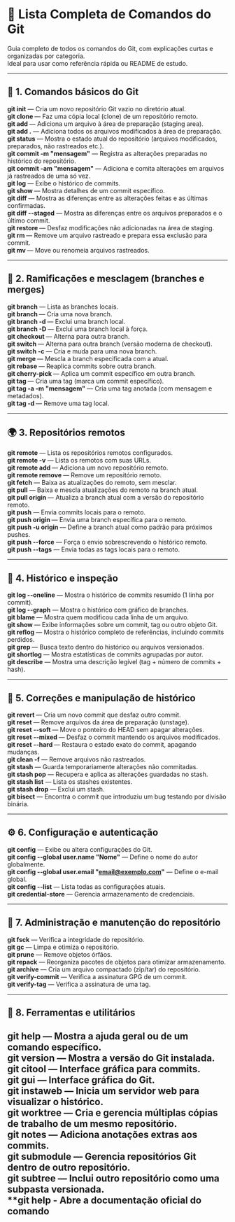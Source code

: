 # 🧭 Lista Completa de Comandos do Git

Guia completo de todos os comandos do Git, com explicações curtas e organizadas por categoria.  
Ideal para usar como referência rápida ou README de estudo.

---

## 🧱 1. Comandos básicos do Git

**git init** — Cria um novo repositório Git vazio no diretório atual.  
**git clone <url>** — Faz uma cópia local (clone) de um repositório remoto.  
**git add <arquivo>** — Adiciona um arquivo à área de preparação (staging area).  
**git add .** — Adiciona todos os arquivos modificados à área de preparação.  
**git status** — Mostra o estado atual do repositório (arquivos modificados, preparados, não rastreados etc.).  
**git commit -m "mensagem"** — Registra as alterações preparadas no histórico do repositório.  
**git commit -am "mensagem"** — Adiciona e comita alterações em arquivos já rastreados de uma só vez.  
**git log** — Exibe o histórico de commits.  
**git show <commit>** — Mostra detalhes de um commit específico.  
**git diff** — Mostra as diferenças entre as alterações feitas e as últimas confirmadas.  
**git diff --staged** — Mostra as diferenças entre os arquivos preparados e o último commit.  
**git restore <arquivo>** — Desfaz modificações não adicionadas na área de staging.  
**git rm <arquivo>** — Remove um arquivo rastreado e prepara essa exclusão para commit.  
**git mv <origem> <destino>** — Move ou renomeia arquivos rastreados.  

---

## 🌿 2. Ramificações e mesclagem (branches e merges)

**git branch** — Lista as branches locais.  
**git branch <nome>** — Cria uma nova branch.  
**git branch -d <nome>** — Exclui uma branch local.  
**git branch -D <nome>** — Exclui uma branch local à força.  
**git checkout <branch>** — Alterna para outra branch.  
**git switch <branch>** — Alterna para outra branch (versão moderna de checkout).  
**git switch -c <branch>** — Cria e muda para uma nova branch.  
**git merge <branch>** — Mescla a branch especificada com a atual.  
**git rebase <branch>** — Reaplica commits sobre outra branch.  
**git cherry-pick <commit>** — Aplica um commit específico em outra branch.  
**git tag <nome>** — Cria uma tag (marca um commit específico).  
**git tag -a <nome> -m "mensagem"** — Cria uma tag anotada (com mensagem e metadados).  
**git tag -d <nome>** — Remove uma tag local.  

---

## 🌍 3. Repositórios remotos

**git remote** — Lista os repositórios remotos configurados.  
**git remote -v** — Lista os remotos com suas URLs.  
**git remote add <nome> <url>** — Adiciona um novo repositório remoto.  
**git remote remove <nome>** — Remove um repositório remoto.  
**git fetch** — Baixa as atualizações do remoto, sem mesclar.  
**git pull** — Baixa e mescla atualizações do remoto na branch atual.  
**git pull origin <branch>** — Atualiza a branch atual com a versão do repositório remoto.  
**git push** — Envia commits locais para o remoto.  
**git push origin <branch>** — Envia uma branch específica para o remoto.  
**git push -u origin <branch>** — Define a branch atual como padrão para próximos pushes.  
**git push --force** — Força o envio sobrescrevendo o histórico remoto.  
**git push --tags** — Envia todas as tags locais para o remoto.  

---

## 🧭 4. Histórico e inspeção

**git log --oneline** — Mostra o histórico de commits resumido (1 linha por commit).  
**git log --graph** — Mostra o histórico com gráfico de branches.  
**git blame <arquivo>** — Mostra quem modificou cada linha de um arquivo.  
**git show <objeto>** — Exibe informações sobre um commit, tag ou outro objeto Git.  
**git reflog** — Mostra o histórico completo de referências, incluindo commits perdidos.  
**git grep <texto>** — Busca texto dentro do histórico ou arquivos versionados.  
**git shortlog** — Mostra estatísticas de commits agrupadas por autor.  
**git describe** — Mostra uma descrição legível (tag + número de commits + hash).  

---

## 🧰 5. Correções e manipulação de histórico

**git revert <commit>** — Cria um novo commit que desfaz outro commit.  
**git reset <arquivo>** — Remove arquivos da área de preparação (unstage).  
**git reset --soft <commit>** — Move o ponteiro do HEAD sem apagar alterações.  
**git reset --mixed <commit>** — Desfaz o commit mantendo os arquivos modificados.  
**git reset --hard <commit>** — Restaura o estado exato do commit, apagando mudanças.  
**git clean -f** — Remove arquivos não rastreados.  
**git stash** — Guarda temporariamente alterações não commitadas.  
**git stash pop** — Recupera e aplica as alterações guardadas no stash.  
**git stash list** — Lista os stashes existentes.  
**git stash drop** — Exclui um stash.  
**git bisect** — Encontra o commit que introduziu um bug testando por divisão binária.  

---

## ⚙️ 6. Configuração e autenticação

**git config** — Exibe ou altera configurações do Git.  
**git config --global user.name "Nome"** — Define o nome do autor globalmente.  
**git config --global user.email "email@exemplo.com"** — Define o e-mail global.  
**git config --list** — Lista todas as configurações atuais.  
**git credential-store** — Gerencia armazenamento de credenciais.  

---

## 🧮 7. Administração e manutenção do repositório

**git fsck** — Verifica a integridade do repositório.  
**git gc** — Limpa e otimiza o repositório.  
**git prune** — Remove objetos órfãos.  
**git repack** — Reorganiza pacotes de objetos para otimizar armazenamento.  
**git archive** — Cria um arquivo compactado (zip/tar) do repositório.  
**git verify-commit** — Verifica a assinatura GPG de um commit.  
**git verify-tag** — Verifica a assinatura de uma tag.  

---

## 🧩 8. Ferramentas e utilitários

**git help** — Mostra a ajuda geral ou de um comando específico.  
**git version** — Mostra a versão do Git instalada.  
**git citool** — Interface gráfica para commits.  
**git gui** — Interface gráfica do Git.  
**git instaweb** — Inicia um servidor web para visualizar o histórico.  
**git worktree** — Cria e gerencia múltiplas cópias de trabalho de um mesmo repositório.  
**git notes** — Adiciona anotações extras aos commits.  
**git submodule** — Gerencia repositórios Git dentro de outro repositório.  
**git subtree** — Inclui outro repositório como uma subpasta versionada.  
**git help <comando> - Abre a documentação oficial do comando
---

